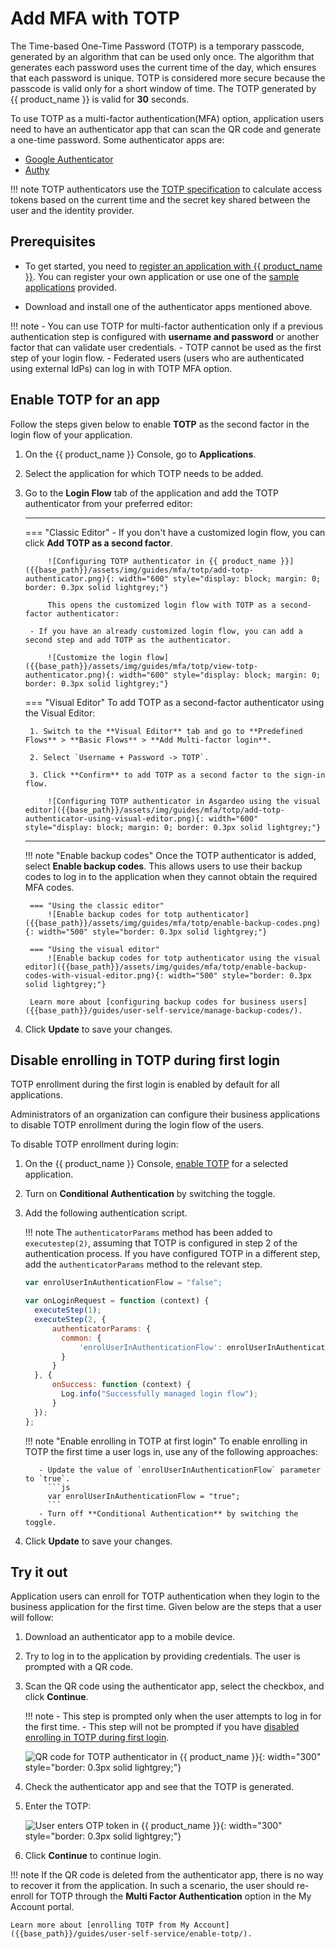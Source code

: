 # Add MFA with TOTP

The Time-based One-Time Password (TOTP) is a temporary passcode, generated by an algorithm that can be used only once. The algorithm that generates each password uses the current time of the day, which ensures that each password is unique.
TOTP is considered more secure because the passcode is valid only for a short window of time. The TOTP generated by {{ product_name }} is valid for **30** seconds.

To use TOTP as a multi-factor authentication(MFA) option, application users need to have an authenticator app that can scan the QR code and generate a one-time password. Some authenticator apps are:

- [Google Authenticator](https://play.google.com/store/apps/details?id=com.google.android.apps.authenticator2)
- [Authy](https://play.google.com/store/apps/details?id=com.authy.authy)

!!! note
    TOTP authenticators use the [TOTP specification](https://datatracker.ietf.org/doc/html/rfc6238) to calculate access tokens based on the current time and the secret key shared between the user and the identity provider.

## Prerequisites
- To get started, you need to [register an application with {{ product_name }}]({{base_path}}/guides/applications/). You can register your own application or use one of the [sample applications]({{base_path}}/get-started/try-samples/) provided.

- Download and install one of the authenticator apps mentioned above.

!!! note
    - You can use TOTP for multi-factor authentication only if a previous authentication step is configured with **username and password** or another factor that can validate user credentials.
    - TOTP cannot be used as the first step of your login flow.
    - Federated users (users who are authenticated using external IdPs) can log in with TOTP MFA option.

## Enable TOTP for an app

Follow the steps given below to enable **TOTP** as the second factor in the login flow of your application.

1. On the {{ product_name }} Console, go to **Applications**.

2. Select the application for which TOTP needs to be added.

3. Go to the **Login Flow** tab of the application and add the TOTP authenticator from your preferred editor:

    ---
    === "Classic Editor"
        - If you don't have a customized login flow, you can click **Add TOTP as a second factor**.

            ![Configuring TOTP authenticator in {{ product_name }}]({{base_path}}/assets/img/guides/mfa/totp/add-totp-authenticator.png){: width="600" style="display: block; margin: 0; border: 0.3px solid lightgrey;"}

            This opens the customized login flow with TOTP as a second-factor authenticator:

        - If you have an already customized login flow, you can add a second step and add TOTP as the authenticator.
            
            ![Customize the login flow]({{base_path}}/assets/img/guides/mfa/totp/view-totp-authenticator.png){: width="600" style="display: block; margin: 0; border: 0.3px solid lightgrey;"}

    === "Visual Editor"
        To add TOTP as a second-factor authenticator using the Visual Editor:

        1. Switch to the **Visual Editor** tab and go to **Predefined Flows** > **Basic Flows** > **Add Multi-factor login**.

        2. Select `Username + Password -> TOTP`.

        3. Click **Confirm** to add TOTP as a second factor to the sign-in flow.

            ![Configuring TOTP authenticator in Asgardeo using the visual editor]({{base_path}}/assets/img/guides/mfa/totp/add-totp-authenticator-using-visual-editor.png){: width="600" style="display: block; margin: 0; border: 0.3px solid lightgrey;"}

    ---

    !!! note "Enable backup codes"
        Once the TOTP authenticator is added, select **Enable backup codes**. This allows users to use their backup codes to log in to the application when they cannot obtain the required MFA codes.

        === "Using the classic editor"
            ![Enable backup codes for totp authenticator]({{base_path}}/assets/img/guides/mfa/totp/enable-backup-codes.png){: width="500" style="border: 0.3px solid lightgrey;"}
        
        === "Using the visual editor"
            ![Enable backup codes for totp authenticator using the visual editor]({{base_path}}/assets/img/guides/mfa/totp/enable-backup-codes-with-visual-editor.png){: width="500" style="border: 0.3px solid lightgrey;"}

        Learn more about [configuring backup codes for business users]({{base_path}}/guides/user-self-service/manage-backup-codes/).

4. Click **Update** to save your changes.

## Disable enrolling in TOTP during first login

TOTP enrollment during the first login is enabled by default for all applications.

Administrators of an organization can configure their business applications to disable TOTP enrollment during the login flow of the users.

To disable TOTP enrollment during login:

1. On the {{ product_name }} Console, [enable TOTP](#enable-totp-for-an-app)  for a selected application.
2. Turn on **Conditional Authentication** by switching the toggle.
3. Add the following authentication script.

    !!! note
        The `authenticatorParams` method has been added to `executestep(2)`, assuming that TOTP is configured in step 2 of the authentication process. If you have configured TOTP in a different step, add the `authenticatorParams` method to the relevant step.

    ``` js
    var enrolUserInAuthenticationFlow = "false";

    var onLoginRequest = function (context) {
      executeStep(1);
      executeStep(2, {
          authenticatorParams: {
            common: {
                'enrolUserInAuthenticationFlow': enrolUserInAuthenticationFlow
            }
          }
      }, {
          onSuccess: function (context) {
            Log.info("Successfully managed login flow");
          }
      });
    };
    ```

    !!! note "Enable enrolling in TOTP at first login"
        To enable enrolling in TOTP the first time a user logs in, use any of the following approaches:
          
          - Update the value of `enrolUserInAuthenticationFlow` parameter to `true`.
            ```js 
            var enrolUserInAuthenticationFlow = "true";
            ```
          - Turn off **Conditional Authentication** by switching the toggle.

4. Click **Update** to save your changes.

## Try it out

Application users can enroll for TOTP authentication when they login to the business application for the first time. Given below are the steps that a user will follow:

1. Download an authenticator app to a mobile device.
2. Try to log in to the application by providing credentials. The user is prompted with a QR code.
3. Scan the QR code using the authenticator app, select the checkbox, and click **Continue**.

    !!! note
        - This step is prompted only when the user attempts to log in for the first time.
        - This step will not be prompted if you have [disabled enrolling in TOTP during first login](#disable-enrolling-in-totp-during-first-login).

    ![QR code for TOTP authenticator in {{ product_name }}]({{base_path}}/assets/img/guides/mfa/totp/scan-qr-code-totp.png){: width="300" style="border: 0.3px solid lightgrey;"}

4. Check the authenticator app and see that the TOTP is generated.

5. Enter the TOTP:
  
    ![User enters OTP token in {{ product_name }}]({{base_path}}/assets/img/guides/mfa/totp/enter-otp-token.png){: width="300" style="border: 0.3px solid lightgrey;"}

6. Click **Continue** to continue login.

!!! note
    If the QR code is deleted from the authenticator app, there is no way to recover it from the application. In such a scenario, the user should re-enroll for TOTP through the <b>Multi Factor Authentication</b> option in the My Account portal.

    Learn more about [enrolling TOTP from My Account]({{base_path}}/guides/user-self-service/enable-totp/).